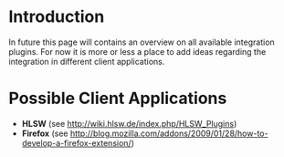 # Introduction #

In future this page will contains an overview on all available integration plugins. For now it is more or less a place to add ideas regarding the integration in different client applications.

# Possible Client Applications #

  * **HLSW** (see http://wiki.hlsw.de/index.php/HLSW_Plugins)
  * **Firefox** (see http://blog.mozilla.com/addons/2009/01/28/how-to-develop-a-firefox-extension/)